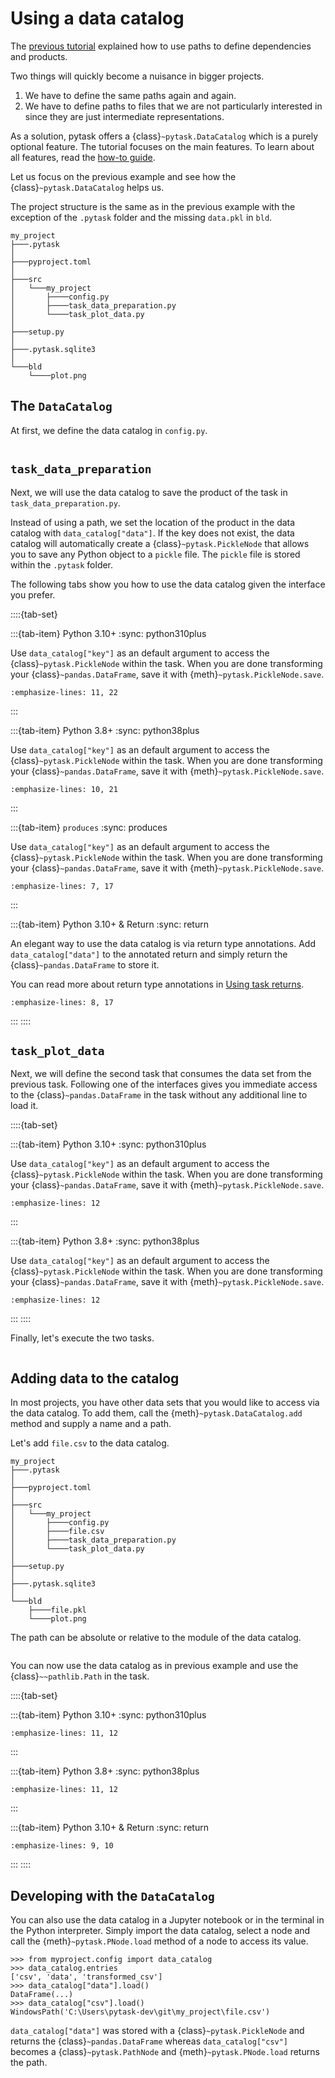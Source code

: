 # Using a data catalog

The [previous tutorial](defining_dependencies_products.md) explained how to use paths to
define dependencies and products.

Two things will quickly become a nuisance in bigger projects.

1. We have to define the same paths again and again.
1. We have to define paths to files that we are not particularly interested in since
   they are just intermediate representations.

As a solution, pytask offers a {class}`~pytask.DataCatalog` which is a purely optional
feature. The tutorial focuses on the main features. To learn about all features, read
the [how-to guide](../how_to_guides/the_data_catalog.md).

Let us focus on the previous example and see how the {class}`~pytask.DataCatalog` helps
us.

The project structure is the same as in the previous example with the exception of the
`.pytask` folder and the missing `data.pkl` in `bld`.

```text
my_project
├───.pytask
│
├───pyproject.toml
│
├───src
│   └───my_project
│       ├────config.py
│       ├────task_data_preparation.py
│       └────task_plot_data.py
│
├───setup.py
│
├───.pytask.sqlite3
│
└───bld
    └────plot.png
```

## The `DataCatalog`

At first, we define the data catalog in `config.py`.

```{literalinclude} ../../../docs_src/tutorials/using_a_data_catalog_1.py
```

## `task_data_preparation`

Next, we will use the data catalog to save the product of the task in
`task_data_preparation.py`.

Instead of using a path, we set the location of the product in the data catalog with
`data_catalog["data"]`. If the key does not exist, the data catalog will automatically
create a {class}`~pytask.PickleNode` that allows you to save any Python object to a
`pickle` file. The `pickle` file is stored within the `.pytask` folder.

The following tabs show you how to use the data catalog given the interface you prefer.

::::{tab-set}

:::{tab-item} Python 3.10+
:sync: python310plus

Use `data_catalog["key"]` as an default argument to access the
{class}`~pytask.PickleNode` within the task. When you are done transforming your
{class}`~pandas.DataFrame`, save it with {meth}`~pytask.PickleNode.save`.

```{literalinclude} ../../../docs_src/tutorials/using_a_data_catalog_2_py310.py
:emphasize-lines: 11, 22
```

:::

:::{tab-item} Python 3.8+
:sync: python38plus

Use `data_catalog["key"]` as an default argument to access the
{class}`~pytask.PickleNode` within the task. When you are done transforming your
{class}`~pandas.DataFrame`, save it with {meth}`~pytask.PickleNode.save`.

```{literalinclude} ../../../docs_src/tutorials/using_a_data_catalog_2_py38.py
:emphasize-lines: 10, 21
```

:::

:::{tab-item} ​`produces`
:sync: produces

Use `data_catalog["key"]` as an default argument to access the
{class}`~pytask.PickleNode` within the task. When you are done transforming your
{class}`~pandas.DataFrame`, save it with {meth}`~pytask.PickleNode.save`.

```{literalinclude} ../../../docs_src/tutorials/using_a_data_catalog_2_produces.py
:emphasize-lines: 7, 17
```

:::

:::{tab-item} ​Python 3.10+ & Return
:sync: return

An elegant way to use the data catalog is via return type annotations. Add
`data_catalog["data"]` to the annotated return and simply return the
{class}`~pandas.DataFrame` to store it.

You can read more about return type annotations in
[Using task returns](../how_to_guides/using_task_returns.md).

```{literalinclude} ../../../docs_src/tutorials/using_a_data_catalog_2_py310_return.py
:emphasize-lines: 8, 17
```

:::
::::

## `task_plot_data`

Next, we will define the second task that consumes the data set from the previous task.
Following one of the interfaces gives you immediate access to the
{class}`~pandas.DataFrame` in the task without any additional line to load it.

::::{tab-set}

:::{tab-item} Python 3.10+
:sync: python310plus

Use `data_catalog["key"]` as an default argument to access the
{class}`~pytask.PickleNode` within the task. When you are done transforming your
{class}`~pandas.DataFrame`, save it with {meth}`~pytask.PickleNode.save`.

```{literalinclude} ../../../docs_src/tutorials/using_a_data_catalog_3_py310.py
:emphasize-lines: 12
```

:::

:::{tab-item} Python 3.8+
:sync: python38plus

Use `data_catalog["key"]` as an default argument to access the
{class}`~pytask.PickleNode` within the task. When you are done transforming your
{class}`~pandas.DataFrame`, save it with {meth}`~pytask.PickleNode.save`.

```{literalinclude} ../../../docs_src/tutorials/using_a_data_catalog_3_py38.py
:emphasize-lines: 12
```

:::
::::

Finally, let's execute the two tasks.

```{include} ../_static/md/defining-dependencies-products.md
```

## Adding data to the catalog

In most projects, you have other data sets that you would like to access via the data
catalog. To add them, call the {meth}`~pytask.DataCatalog.add` method and supply a name
and a path.

Let's add `file.csv` to the data catalog.

```text
my_project
├───.pytask
│
├───pyproject.toml
│
├───src
│   └───my_project
│       ├────config.py
│       ├────file.csv
│       ├────task_data_preparation.py
│       └────task_plot_data.py
│
├───setup.py
│
├───.pytask.sqlite3
│
└───bld
    ├────file.pkl
    └────plot.png
```

The path can be absolute or relative to the module of the data catalog.

```{literalinclude} ../../../docs_src/tutorials/using_a_data_catalog_4.py
```

You can now use the data catalog as in previous example and use the
{class}`~~pathlib.Path` in the task.

::::{tab-set}

:::{tab-item} Python 3.10+
:sync: python310plus

```{literalinclude} ../../../docs_src/tutorials/using_a_data_catalog_5_py310.py
:emphasize-lines: 11, 12
```

:::

:::{tab-item} Python 3.8+
:sync: python38plus

```{literalinclude} ../../../docs_src/tutorials/using_a_data_catalog_5_py38.py
:emphasize-lines: 11, 12
```

:::

:::{tab-item} ​Python 3.10+ & Return
:sync: return

```{literalinclude} ../../../docs_src/tutorials/using_a_data_catalog_5_py310_return.py
:emphasize-lines: 9, 10
```

:::
::::

## Developing with the `DataCatalog`

You can also use the data catalog in a Jupyter notebook or in the terminal in the Python
interpreter. Simply import the data catalog, select a node and call the
{meth}`~pytask.PNode.load` method of a node to access its value.

```pycon
>>> from myproject.config import data_catalog
>>> data_catalog.entries
['csv', 'data', 'transformed_csv']
>>> data_catalog["data"].load()
DataFrame(...)
>>> data_catalog["csv"].load()
WindowsPath('C:\Users\pytask-dev\git\my_project\file.csv')
```

`data_catalog["data"]` was stored with a {class}`~pytask.PickleNode` and returns the
{class}`~pandas.DataFrame` whereas `data_catalog["csv"]` becomes a
{class}`~pytask.PathNode` and {meth}`~pytask.PNode.load` returns the path.
